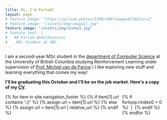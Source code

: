 ```yaml
---
title: Hi, I'm Farzad!
layout: page
# feature_image: "https://picsum.photos/1300/400?image=872&blur=2"
# feature_image: "/assets/img/seagull.jpg"
feature_image: "/assets/img/scene1.jpg"
# feature_text: |
#   ## Farzad Abdolhosseini
#   _MSc Student at UBC_
---
```


I am a second-year MSc student in the [department of Computer Science](http://cs.ubc.ca/) at the University of British Columbia studying Reinforcement Learning under supervision of [Prof. Michiel van de Panne](http://cs.ubc.ca/~van/).\\
I like exploring new stuff and learning everything that comes my way!


**I'll be graduating this October and I'll be on the job market. Here's a copy of my [CV](/assets/CV.pdf).**

<div style="display: flex; justify-content: center">
{% for item in site.navigation_footer %}
  {% if item[1].url contains '://' %}
  {% assign url = item[1].url %}
  {% else %}
  {% assign url = item[1].url | relative_url %}
  {% endif %}
    <a href="{{ url }}" title="{{ item[0] }}"><i class="mdi mdi-36px mdi-{{ item[1].icon }}"></i></a>
  {% if forloop.rindex0 > 0 %}&nbsp;&nbsp;|&nbsp;&nbsp;{% endif %}
{% endfor %}
</div>
